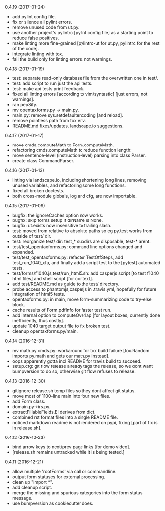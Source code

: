 0.4.19 (2017-01-24)

- add pylint config file.
- fix or silence all pylint errors.
- remove unused code from ut.py.
- use another project's pylintrc [pylint config file] as a starting point to reduce false positives.
- make linting more fine-grained [pylintrc-ut for ut.py, pylintrc for the rest of the code].
- integrate linting with tox.
- fail the build only for linting errors, not warnings.

0.4.18 (2017-01-19)

- test: separate read-only database file from the overwritten one in test/.
- test: add script to run just the api tests.
- test: make api tests print feedback.
- fixed all linting errors [according to vim/syntastic] [just errors, not warnings].
- ran pep8ify.
- mv opentaxforms.py -> main.py.
- main.py: remove sys.setdefaultencoding [and reload].
- remove pointless path from tox env.
- README.md fixes/updates. landscape.io suggestions.

0.4.17 (2017-01-17)

- move cmds.computeMath to Form.computeMath.
- refactoring cmds.computeMath to reduce function length:
-   move sentence-level (instruction-level) parsing into class Parser.
-   create class CommandParser.

0.4.16 (2017-01-13)

- linting via landscape.io, including shortening long lines, removing unused variables, and refactoring some long functions.
- fixed all broken doctests.
- both cross-module globals, log and cfg, are now importable.

0.4.15 (2017-01-09)

- bugfix: the ignoreCaches option now works.
- bugfix: skip forms setup if dirName is None.
- bugfix: ut.exists now insensitive to trailing slash.
- test: moved from relative to absolute paths so eg py.test works from outside of test/ dir.
- test: reorganize test/ dir: test_* subdirs are disposable, test-* arent.
- test/test_opentaxforms.py: command line options changed and expanded.
- test/test_opentaxforms.py: refactor TestOtfSteps, add test_run_1040_xfa, and finally add a script test to the [pytest] automated tests.
- test/forms/f1040.js,test/run_html5.sh: add casperjs script [to test f1040 html files] and shell script [for context].
- add test/README.md as guide to the test/ directory.
- probe access to phantomjs,casperjs in .travis.yml, hopefully for future integration of html5 tests.
- opentaxforms.py: in main, move form-summarizing code to try-else block.
- cache results of Form.pdfInfo for faster test run.
- add internal option to computeOverlap [for layout boxes; currently done inefficiently, thus costly].
- update 1040 target output file to fix broken test.
- cleanup opentaxforms.py/main.

0.4.14 (2016-12-31)

- mv math.py cmds.py: workaround for tox build failure [tox.Random imports py.math and gets our math.py instead].
- oops apparently gotta incl README for travis build to succeed.
- setup.cfg: git flow release already tags the release, so we dont want bumpversion to do so, otherwise git flow refuses to release.

0.4.13 (2016-12-30)

- gitignore release.sh temp files so they dont affect git status.
- move most of 1100-line main into four new files.
- add Form class.
- domain.py->irs.py.
- extractFillableFields.El derives from dict.
- combined rst format files into a single README file.
- noticed markdown readme is not rendered on pypi, fixing [part of fix is in release.sh].

0.4.12 (2016-12-23)
- bind arrow keys to next/prev page links [for demo video].
- [release.sh remains untracked while it is being tested.]

0.4.11 (2016-12-21)
- allow multiple 'rootForms' via call or commandline.
- output form statuses for external processing.
- clean up "import *".
- add cleanup script.
- merge the missing and spurious categories into the form status message.
- use bumpversion as cookiecutter does.

